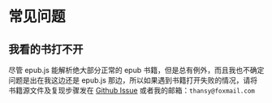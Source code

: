 # 常见问题

## 我看的书打不开

尽管 epub.js 能解析绝大部分正常的 epub 书籍，但是总有例外，而且我也不确定问题是出在我这边还是 epub.js 那边，所以如果遇到书籍打开失败的情况，请将书籍源文件及复现步骤发在 [Github Issue](https://github.com/Clean-Reader/CleanReader.Uwp/issues) 或者我的邮箱：`thansy@foxmail.com`